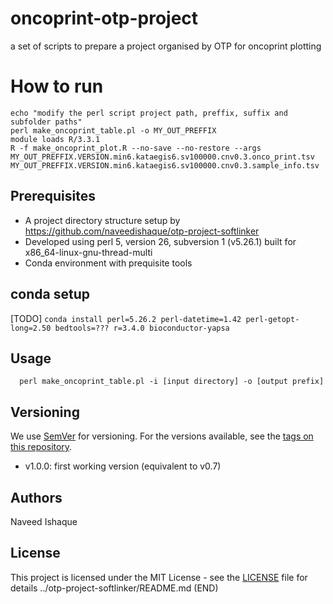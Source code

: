 # oncoprint-otp-project
a set of scripts to prepare a project organised by OTP for oncoprint plotting


# How to run

```
echo "modify the perl script project path, preffix, suffix and subfolder paths"
perl make_oncoprint_table.pl -o MY_OUT_PREFFIX
module loads R/3.3.1
R -f make_oncoprint_plot.R --no-save --no-restore --args MY_OUT_PREFFIX.VERSION.min6.kataegis6.sv100000.cnv0.3.onco_print.tsv MY_OUT_PREFFIX.VERSION.min6.kataegis6.sv100000.cnv0.3.sample_info.tsv
```


## Prerequisites

- A project directory structure setup by https://github.com/naveedishaque/otp-project-softlinker
- Developed using perl 5, version 26, subversion 1 (v5.26.1) built for x86_64-linux-gnu-thread-multi
- Conda environment with prequisite tools

## conda setup

[TODO] `conda install perl=5.26.2 perl-datetime=1.42 perl-getopt-long=2.50 bedtools=??? r=3.4.0 bioconductor-yapsa`

## Usage

```
  perl make_oncoprint_table.pl -i [input directory] -o [output prefix]

```

## Versioning

We use [SemVer](http://semver.org/) for versioning. For the versions available, see the [tags on this repository](https://github.com/your/project/tags).

 - v1.0.0: first working version (equivalent to v0.7)

## Authors

Naveed Ishaque

## License

This project is licensed under the MIT License - see the [LICENSE](LICENSE) file for details
../otp-project-softlinker/README.md (END)                                                                                                                                                         
